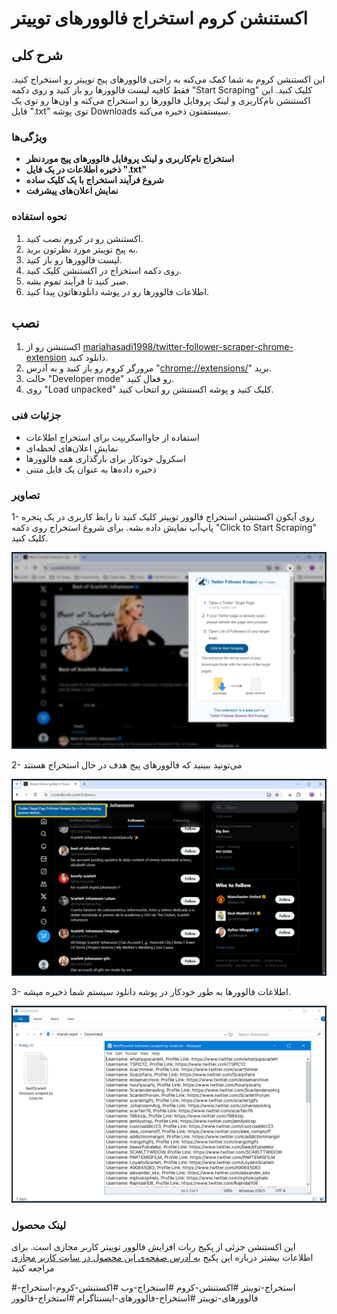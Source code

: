 # اکستنشن کروم استخراج فالوورهای توییتر



## شرح کلی

این اکستنشن کروم به شما کمک می‌کنه به راحتی فالوورهای پیج توییتر رو استخراج کنید. فقط کافیه لیست فالوورها رو باز کنید و روی دکمه "Start Scraping" کلیک کنید. این اکستنشن نام‌کاربری و لینک پروفایل فالوورها رو استخراج می‌کنه و اون‌ها رو توی یک فایل ".txt" توی پوشه Downloads سیستمتون ذخیره می‌کنه.




### ویژگی‌ها 

*   **استخراج نام‌کاربری و لینک پروفایل فالوورهای پیج موردنظر**
*   **ذخیره اطلاعات در یک فایل ".txt"**
*   **شروع فرآیند استخراج با یک کلیک ساده**
*   **نمایش اعلان‌های پیشرفت**


### نحوه استفاده

1. اکستنشن رو در کروم نصب کنید.
2. به پیج توییتر مورد نظرتون برید.
3. لیست فالوورها رو باز کنید.
4. روی دکمه استخراج در اکستنشن کلیک کنید.
5. صبر کنید تا فرآیند تموم بشه.
6. اطلاعات فالوورها رو در پوشه دانلودهاتون پیدا کنید.


## نصب

1. اکستنشن رو از [mariahasadi1998/twitter-follower-scraper-chrome-extension](https://github.com/mariahasadi1998/twitter-follower-scraper-chrome-extension) دانلود کنید.
2. مرورگر کروم رو باز کنید و به آدرس "[chrome://extensions/](chrome://extensions/)" برید.
3. حالت "Developer mode" رو فعال کنید.
4. روی "Load unpacked" کلیک کنید و پوشه اکستنشن رو انتخاب کنید.


### جزئیات فنی

- استفاده از جاوااسکریپت برای استخراج اطلاعات
- نمایش اعلان‌های لحظه‌ای
- اسکرول خودکار برای بارگذاری همه فالوورها
- ذخیره داده‌ها به عنوان یک فایل متنی

  

### تصاویر

1- روی آیکون اکستنشن استخراج فالوور توییتر کلیک کنید تا رابط کاربری در یک پنجره پاپ‌آپ نمایش داده بشه. برای شروع استخراج روی دکمه "Click to Start Scraping" کلیک کنید.

   ![تصویر 1](screenshot/extension-1.png)

2- می‌تونید ببینید که فالوورهای پیج هدف در حال استخراج هستند

   ![تصویر 2](screenshot/extension-2.png)

3- اطلاعات فالوورها به طور خودکار در پوشه دانلود سیستم شما ذخیره میشه.

   ![تصویر 3](screenshot/extension-3.png)



### لینک محصول
این اکستنشن جزئی از پکیج ربات افزایش فالوور توییتر کاربر مجازی است. برای اطلاعات بیشتر درباره این پکیج [به آدرس صفحه‌ی این محصول در سایت کاربر مجازی](https://www.v-user.com/fa/محصولات/ربات-توییتر-کاربر-مجازی) مراجعه کنید

#استخراج-توییتر #اکستنشن-کروم #استخراج-وب #اکستنشن-کروم-استخراج-فالوورهای-توییتر #استخراج-فالوورهای-ایسنتاگرام #استخراج-فالوور
